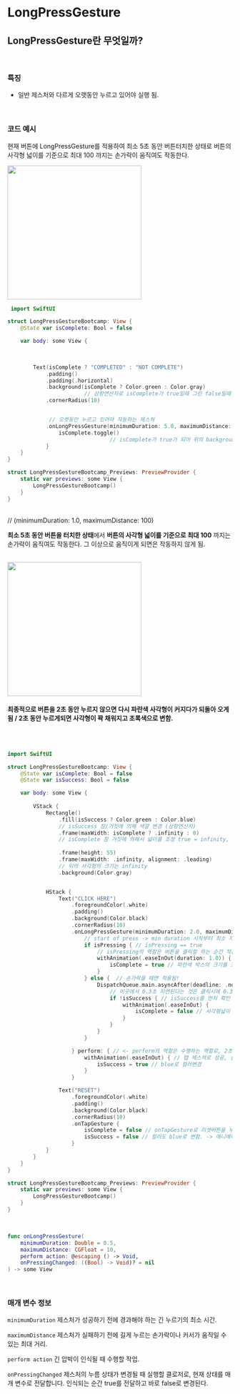 # LongPressGesture

## LongPressGesture란 무엇일까?
<br>


### 특징
- 일반 제스처와 다르게 오랫동안 누르고 있어야 실행 됨.

<br>

### 코드 예시

현재 버튼에 LongPressGesture를 적용하여 최소 5초 동안 버튼터치한 상태로 버튼의 사각형 넓이를 기준으로 최대 100 까지는 손가락이 움직여도 작동한다.

<img src="https://github.com/HunyongSeong/SwiftUIStudy/assets/108869319/90944dc9-20fd-447e-bbb5-5a8db13dedd0" width=300 >

<br>

```swift
 import SwiftUI

struct LongPressGestureBootcamp: View {
    @State var isComplete: Bool = false

    var body: some View {
        

        
        Text(isComplete ? "COMPLETED" : "NOT COMPLETE")
            .padding()
            .padding(.horizontal)
            .background(isComplete ? Color.green : Color.gray) 
						// 삼항연산자로 isComplete가 true일때 그린 false일때 gray 
            .cornerRadius(10)


             // 오랫동안 누르고 있어야 작동하는 제스쳐
            .onLongPressGesture(minimumDuration: 5.0, maximumDistance: 100) { 
                isComplete.toggle() 
								// isComplete가 true가 되어 위의 background에 변화를 주게됨
            }
    }
}

struct LongPressGestureBootcamp_Previews: PreviewProvider {
    static var previews: some View {
        LongPressGestureBootcamp()
    }
}
```
<br>
// (minimumDuration: 1.0, maximumDistance: 100) 

**최소 5초 동안 버튼을 터치한 상태**에서 **버튼의 사각형 넓이를 기준으로 최대 100** 까지는 손가락이 움직여도 작동한다. 그 이상으로 움직이게 되면은 작동하지 않게 됨.

<br>

<img src="https://github.com/HunyongSeong/SwiftUIStudy/assets/108869319/08579f13-7b39-45cd-b3a5-ed160b5db9e6" width=300 >

#### 최종적으로 버튼을 2초 동안 누르지 않으면 다시 파란색 사각형이 커지다가 되돌아 오게됨 / 2초 동안 누르게되면 사각형이 꽉 채워지고 초록색으로 변함.

<br>


```swift

import SwiftUI

struct LongPressGestureBootcamp: View {
    @State var isComplete: Bool = false
    @State var isSuccess: Bool = false

    var body: some View {
        
        VStack {
            Rectangle()
                .fill(isSuccess ? Color.green : Color.blue)
                // isSuccess 참/거짓에 의해 색깔 변경 (삼항연산자)
                .frame(maxWidth: isComplete ? .infinity : 0)
                // isComplete 참 거짓에 의해서 넓이를 조정 true = infinity, false = 0
            
                .frame(height: 55)
                .frame(maxWidth: .infinity, alignment: .leading)
                // 뒤의 사각형의 크기는 infinity
                .background(Color.gray)


            HStack {
                Text("CLICK HERE")
                    .foregroundColor(.white)
                    .padding()
                    .background(Color.black)
                    .cornerRadius(10)
                    .onLongPressGesture(minimumDuration: 2.0, maximumDistance: 50) { (isPressing) in //isPressing: Bool
                        // start of press -> min duration 시작부터 최소 지속 시간.
                        if isPressing { // isPressing == true
                            // isPressing의 역할은 버튼을 클릭할 하는 순간 작동되며, else는 손가락을 떼면 다시 작동된다. (2초 라는 제한 없이 그냥 클릭시 적용!)
                            withAnimation(.easeInOut(duration: 1.0)) { // 시작과 끝을 천천히하는 애니메이션 (1 초 동안 작동)
                                isComplete = true // 파란색 박스의 크기를 조정
                            }
                        } else {  // 손가락을 떼면 적용됨!
                            DispatchQueue.main.asyncAfter(deadline: .now() + 0.3) { // 0.3초의 지연
                                // 이곳에서 0.3초 지연된다는 것은 클릭시에 0.3초 동안 버튼을 누른것과 같은 효과를 주어서 사각형이 커진다.
                                if !isSuccess { // isSuccess를 먼저 확인 후 성공 못하면 되돌리기 위함.
                                    withAnimation(.easeInOut) {
                                        isComplete = false // 사각형넓이 줄이기
                                    }
                                }
                            } 
                        }

                    } perform: { // <- perform의 역할은 수행하는 역할로, 2초 동안 버튼을 눌렀을 때!.
                        withAnimation(.easeInOut) { // 탭 제스쳐로 성공, 실패
                            isSuccess = true // blue로 컬러변경
                        }
                    }

                Text("RESET")
                    .foregroundColor(.white)
                    .padding()
                    .background(Color.black)
                    .cornerRadius(10)
                    .onTapGesture {
                        isComplete = false // onTapGesture로 리셋버튼을 누르게 되면 바로 사각형 크기가 0이 되고
                        isSuccess = false // 컬러도 blue로 변함. -> 애니메이션 주지 않았기 때문에 바로 바뀜
                    }
            }
        }
    }
}

struct LongPressGestureBootcamp_Previews: PreviewProvider {
    static var previews: some View {
        LongPressGestureBootcamp()
    }
}
```

<br>

```swift
func onLongPressGesture(
    minimumDuration: Double = 0.5,
    maximumDistance: CGFloat = 10,
    perform action: @escaping () -> Void,
    onPressingChanged: ((Bool) -> Void)? = nil
) -> some View
```

<br>

### 매개 변수 정보

`minimumDuration` 제스처가 성공하기 전에 경과해야 하는 긴 누르기의 최소 시간.

`maximumDistance` 제스처가 실패하기 전에 길게 누르는 손가락이나 커서가 움직일 수 있는 최대 거리.

`perform action` 긴 압박이 인식될 때 수행할 작업.

`onPressingChanged` 제스처의 누름 상태가 변경될 때 실행할 클로저로, 현재 상태를 매개 변수로 전달합니다. 인식되는 순간 true를 전달하고 바로 false로 변경된다.
